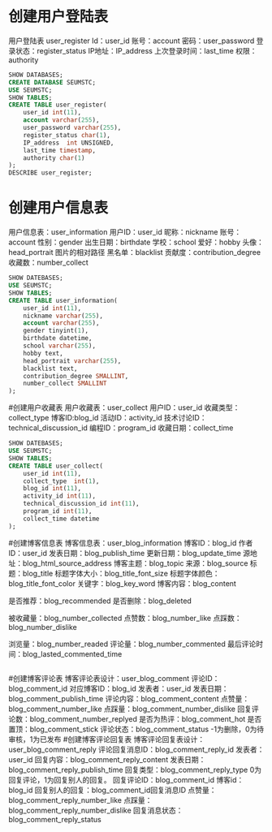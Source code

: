 # 创建用户登陆表
用户登陆表 user_register
Id：user_id
账号：account
密码：user_password
登录状态：register_status
IP地址：IP_address
上次登录时间：last_time
权限：authority

```sql
SHOW DATABASES;
CREATE DATABASE SEUMSTC;
USE SEUMSTC;
SHOW TABLES;
CREATE TABLE user_register(
    user_id int(11),
    account varchar(255),
    user_password varchar(255),
    register_status char(1),
    IP_address  int UNSIGNED,
    last_time timestamp,
    authority char(1)
);
DESCRIBE user_register;
```
# 创建用户信息表
用户信息表：user_information
用户ID：user_id
昵称：nickname
账号：account
性别：gender
出生日期：birthdate
学校：school
爱好：hobby
头像：head_portrait 图片的相对路径
黑名单：blacklist
贡献度：contribution_degree
收藏数：number_collect

```sql
SHOW DATEBASES;
USE SEUMSTC;
SHOW TABLES;
CREATE TABLE user_information(
    user_id int(11),
    nickname varchar(255),
    account varchar(255),
    gender tinyint(1),
    birthdate datetime,
    school varchar(255),
    hobby text,
    head_portrait varchar(255),
    blacklist text,
    contribution_degree SMALLINT,
    number_collect SMALLINT
);
```

#创建用户收藏表
用户收藏表：user_collect
用户ID：user_id
收藏类型：collect_type
博客ID:blog_id
活动ID：activity_id
技术讨论ID：technical_discussion_id
编程ID：program_id
收藏日期：collect_time
```sql
SHOW DATEBASES;
USE SEUMSTC;
SHOW TABLES;
CREATE TABLE user_collect(
    user_id int(11),
    collect_type  int(1),
    blog_id int(11),
    activity_id int(11),
    technical_discussion_id int(11),
    program_id int(11),
    collect_time datetime
);

```

#创建博客信息表
博客信息表：user_blog_information
博客ID：blog_id
作者ID：user_id
发表日期：blog_publish_time
更新日期：blog_update_time
源地址：blog_html_source_address
博客主题：blog_topic
来源：blog_source
标题：blog_title
标题字体大小：blog_title_font_size
标题字体颜色：blog_title_font_color
关键字：blog_key_word
博客内容：blog_content

是否推荐：blog_recommended
是否删除：blog_deleted

被收藏量：blog_number_collected
点赞数：blog_number_like
点踩数：blog_number_dislike

浏览量：blog_number_readed
评论量：blog_number_commented
最后评论时间：blog_lasted_commented_time
```sql

```
#创建博客评论表
博客评论表设计：user_blog_comment
评论ID：blog_comment_id
对应博客ID：blog_id
发表者：user_id
发表日期：blog_comment_publish_time
评论内容：blog_comment_content
点赞量：blog_comment_number_like
点踩量：blog_comment_number_dislike
回复评论数：blog_comment_number_replyed
是否为热评：blog_comment_hot
是否置顶：blog_comment_stick
评论状态：blog_comment_status -1为删除，0为待审核，1为已发布
#创建博客评论回复表
博客评论回复表设计：user_blog_comment_reply
评论回复消息ID：blog_comment_reply_id
发表者：user_id
回复内容：blog_comment_reply_content
发表日期：blog_comment_reply_publish_time
回复类型：blog_comment_reply_type 0为回复评论，1为回复别人的回复。
回复评论ID：blog_comment_id
博客id：blog_id
回复别人的回复：blog_comment_id回复消息ID 
点赞量：blog_comment_reply_number_like
点踩量：blog_comment_reply_number_dislike
回复消息状态：blog_comment_reply_status
